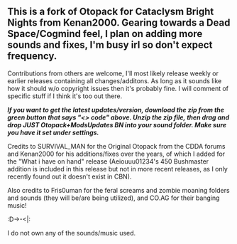 ## This is a fork of Otopack for Cataclysm Bright Nights from Kenan2000. Gearing towards a Dead Space/Cogmind feel, I plan on adding more sounds and fixes, I'm busy irl so don't expect frequency.

Contributions from others are welcome, I'll most likely release weekly or earlier releases containing all changes/additons.
As long as it sounds like how it should w/o copyright issues then it's probably fine. I will comment of specific stuff if I think it's too out there.

_**If you want to get the latest updates/version, download the zip from the green button that says "<> code" above. Unzip the zip file, then drag and drop JUST Otopack+ModsUpdates BN into your sound folder. Make sure you have it set under settings.**_


Credits to SURVIVAL_MAN for the Original Otopack from the CDDA forums and Kenan2000 for his additions/fixes over the years, of which I added for the "What i have on hand" release (Aeiouuu01234's 450 Bushmaster addition is included in this release but not in more recent releases, as I only recently found out it doesn't exist in CBN).

Also credits to Fris0uman for the feral screams and zombie moaning folders and sounds (they will be/are being utilized), and CO.AG for their banging music!

:D->-<|:

I do not own any of the sounds/music used.

